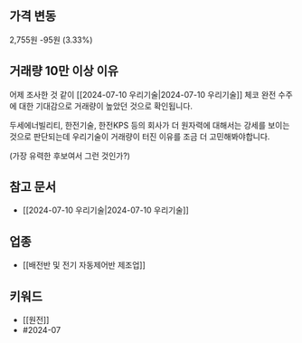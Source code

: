 ## 가격 변동
2,755원 -95원 (3.33%)
## 거래량 10만 이상 이유
어제 조사한 것 같이 [[2024-07-10 우리기술|2024-07-10 우리기술]] 체코 완전 수주에 대한 기대감으로 거래량이 높았던 것으로 확인됩니다.

두세에너빌리티, 한전기술, 한전KPS 등의 회사가 더 원자력에 대해서는 강세를 보이는 것으로 판단되는데 우리기술이 거래량이 터진 이유를 조금 더 고민해봐야합니다.

(가장 유력한 후보여서 그런 것인가?)
## 참고 문서
- [[2024-07-10 우리기술|2024-07-10 우리기술]]
## 업종
- [[배전반 및 전기 자동제어반 제조업]]
## 키워드
- [[원전]]
- #2024-07 
